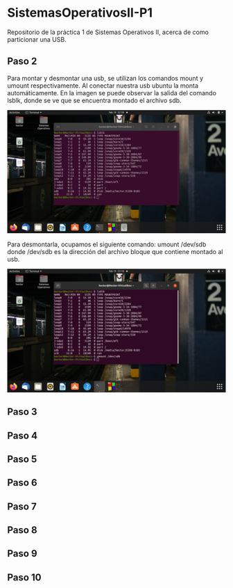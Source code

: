 # SistemasOperativosII-P1
Repositorio de la práctica 1 de Sistemas Operativos II, acerca de como particionar una USB.

## Paso 2
Para montar y desmontar una usb, se utilizan los comandos mount y umount respectivamente. 
Al conectar nuestra usb ubuntu la monta automáticamente. En la imagen se puede observar la salida del comando lsblk, donde se ve que se encuentra montado el archivo sdb. 

![Imagen1](imgs/Imagen1.png)

Para desmontarla, ocupamos el siguiente comando:
umount /dev/sdb
donde /dev/sdb es la dirección del archivo bloque que contiene montado al usb.

![Imagen2](imgs/Imagen2.png)

## Paso 3

## Paso 4

## Paso 5

## Paso 6

## Paso 7

## Paso 8

## Paso 9

## Paso 10
